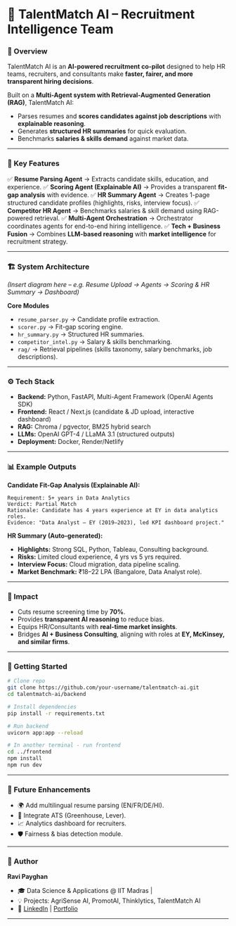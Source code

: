 
# 🚀 TalentMatch AI – Recruitment Intelligence Team

### 🔹 Overview

TalentMatch AI is an **AI-powered recruitment co-pilot** designed to help HR teams, recruiters, and consultants make **faster, fairer, and more transparent hiring decisions**.

Built on a **Multi-Agent system with Retrieval-Augmented Generation (RAG)**, TalentMatch AI:

* Parses resumes and **scores candidates against job descriptions** with **explainable reasoning**.
* Generates **structured HR summaries** for quick evaluation.
* Benchmarks **salaries & skills demand** against market data.

---

### 🌟 Key Features

✅ **Resume Parsing Agent** → Extracts candidate skills, education, and experience.
✅ **Scoring Agent (Explainable AI)** → Provides a transparent **fit-gap analysis** with evidence.
✅ **HR Summary Agent** → Creates 1-page structured candidate profiles (highlights, risks, interview focus).
✅ **Competitor HR Agent** → Benchmarks salaries & skill demand using RAG-powered retrieval.
✅ **Multi-Agent Orchestration** → Orchestrator coordinates agents for end-to-end hiring intelligence.
✅ **Tech + Business Fusion** → Combines **LLM-based reasoning** with **market intelligence** for recruitment strategy.

---

### 🏗️ System Architecture

*(Insert diagram here – e.g. Resume Upload → Agents → Scoring & HR Summary → Dashboard)*

**Core Modules**

* `resume_parser.py` → Candidate profile extraction.
* `scorer.py` → Fit-gap scoring engine.
* `hr_summary.py` → Structured HR summaries.
* `competitor_intel.py` → Salary & skills benchmarking.
* `rag/` → Retrieval pipelines (skills taxonomy, salary benchmarks, job descriptions).

---

### ⚙️ Tech Stack

* **Backend:** Python, FastAPI, Multi-Agent Framework (OpenAI Agents SDK)
* **Frontend:** React / Next.js (candidate & JD upload, interactive dashboard)
* **RAG:** Chroma / pgvector, BM25 hybrid search
* **LLMs:** OpenAI GPT-4 / LLaMA 3.1 (structured outputs)
* **Deployment:** Docker, Render/Netlify

---

### 📊 Example Outputs

**Candidate Fit-Gap Analysis (Explainable AI):**

```
Requirement: 5+ years in Data Analytics
Verdict: Partial Match
Rationale: Candidate has 4 years experience at EY in data analytics roles.
Evidence: "Data Analyst – EY (2019–2023), led KPI dashboard project."
```

**HR Summary (Auto-generated):**

* **Highlights:** Strong SQL, Python, Tableau, Consulting background.
* **Risks:** Limited cloud experience, 4 yrs vs 5 yrs required.
* **Interview Focus:** Cloud migration, data pipeline scaling.
* **Market Benchmark:** ₹18–22 LPA (Bangalore, Data Analyst role).

---

### 🎯 Impact

* Cuts resume screening time by **70%**.
* Provides **transparent AI reasoning** to reduce bias.
* Equips HR/Consultants with **real-time market insights**.
* Bridges **AI + Business Consulting**, aligning with roles at **EY, McKinsey, and similar firms**.

---

### 🚀 Getting Started

```bash
# Clone repo
git clone https://github.com/your-username/talentmatch-ai.git
cd talentmatch-ai/backend

# Install dependencies
pip install -r requirements.txt

# Run backend
uvicorn app:app --reload

# In another terminal - run frontend
cd ../frontend
npm install
npm run dev
```

---

### 📌 Future Enhancements

* 🌍 Add multilingual resume parsing (EN/FR/DE/HI).
* 🤝 Integrate ATS (Greenhouse, Lever).
* 📈 Analytics dashboard for recruiters.
* 🛡️ Fairness & bias detection module.

---

### 👤 Author

**Ravi Payghan**

* 🎓 Data Science & Applications @ IIT Madras | 
* 💡 Projects: AgriSense AI, PromotAI, Thinklytics, TalentMatch AI
* 🔗 [LinkedIn](#) | [Portfolio](#)

---

